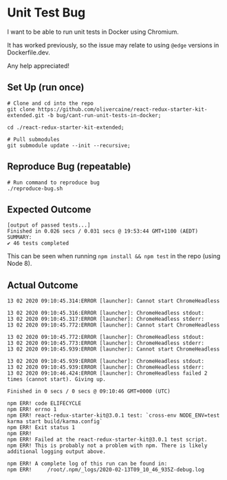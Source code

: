 # Unit Test Bug

I want to be able to run unit tests in Docker using Chromium.

It has worked previously, so the issue may relate to using `@edge` versions in Dockerfile.dev.

Any help appreciated!

## Set Up (run once)

```shell
# Clone and cd into the repo
git clone https://github.com/olivercaine/react-redux-starter-kit-extended.git -b bug/cant-run-unit-tests-in-docker;

cd ./react-redux-starter-kit-extended;

# Pull submodules
git submodule update --init --recursive;
```

## Reproduce Bug (repeatable)

```shell
# Run command to reproduce bug
./reproduce-bug.sh
```

## Expected Outcome

```shell
[output of passed tests...]
Finished in 0.026 secs / 0.031 secs @ 19:53:44 GMT+1100 (AEDT)
SUMMARY:
✔ 46 tests completed
```

This can be seen when running `npm install && npm test` in the repo (using Node 8).

## Actual Outcome

```shell
13 02 2020 09:10:45.314:ERROR [launcher]: Cannot start ChromeHeadless

13 02 2020 09:10:45.316:ERROR [launcher]: ChromeHeadless stdout:
13 02 2020 09:10:45.317:ERROR [launcher]: ChromeHeadless stderr:
13 02 2020 09:10:45.772:ERROR [launcher]: Cannot start ChromeHeadless

13 02 2020 09:10:45.772:ERROR [launcher]: ChromeHeadless stdout:
13 02 2020 09:10:45.773:ERROR [launcher]: ChromeHeadless stderr:
13 02 2020 09:10:45.939:ERROR [launcher]: Cannot start ChromeHeadless

13 02 2020 09:10:45.939:ERROR [launcher]: ChromeHeadless stdout:
13 02 2020 09:10:45.939:ERROR [launcher]: ChromeHeadless stderr:
13 02 2020 09:10:46.424:ERROR [launcher]: ChromeHeadless failed 2 times (cannot start). Giving up.

Finished in 0 secs / 0 secs @ 09:10:46 GMT+0000 (UTC)

npm ERR! code ELIFECYCLE
npm ERR! errno 1
npm ERR! react-redux-starter-kit@3.0.1 test: `cross-env NODE_ENV=test karma start build/karma.config`
npm ERR! Exit status 1
npm ERR!
npm ERR! Failed at the react-redux-starter-kit@3.0.1 test script.
npm ERR! This is probably not a problem with npm. There is likely additional logging output above.

npm ERR! A complete log of this run can be found in:
npm ERR!     /root/.npm/_logs/2020-02-13T09_10_46_935Z-debug.log
```
